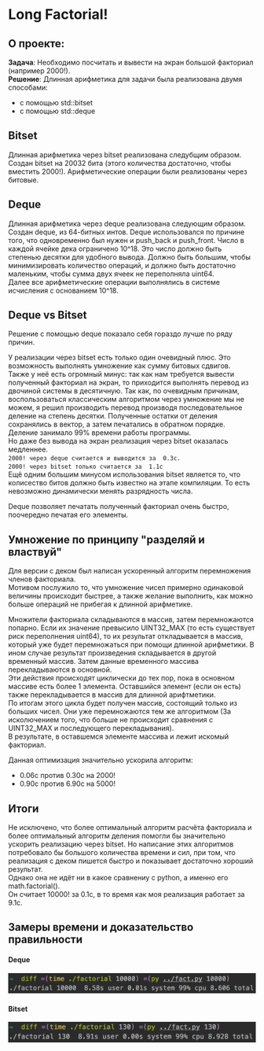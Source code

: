 # Long Factorial!

## О проекте:
**Задача**: Необходимо посчитать и вывести на экран большой факториал (например 2000!).  
**Решение**: Длинная арифметика для задачи была реализована двумя способами:  
+ с помощью std::bitset  
+ с помощью std::deque  


## Bitset
Длинная арифметика через bitset реализована следубщим образом. 
Создан bitset на 20032 бита (этого количества достаточно, чтобы вместить 2000!). Арифметические операции были реализованы через битовые.

## Deque
Длинная арифметика через deque реализована следующим образом.  
Создан deque, из 64-битных интов. Deque использовался по причине того, что одновременно был нужен и push_back и push_front.
Число в каждой ячейке дека ограничено 10^18. Это число должно быть степенью десятки для удобного вывода. Должно быть большим, чтобы минимизировать количество операций, и должно быть достаточно маленьким, чтобы сумма двух ячеек не переполняла uint64.  
Далее все арифметические операции выполнялись в системе исчисления с основанием 10^18.  

## Deque vs Bitset
Решение с помощью deque показало себя гораздо лучше по ряду причин.

У реализации через bitset есть только один очевидный плюс. Это возможность выполнять умножение как сумму битовых сдвигов.  
Также у неё есть огромный минус: так как нам требуется вывести полученный факториал на экран, то приходится выполнять перевод из двочиной системы в десятичную. Так как, по очевидным причинам, воспользоваться классическим алгоритмом через умножение мы не можем, я решил производить перевод производя последовательное деление на степень десятки. Полученные остатки от деления сохранялись в вектор, а затем печатались в обратном порядке.  
Деление занимало 99% времени работы программы.  
Но даже без вывода на экран реализация через bitset оказалась медленнее.  
`2000! через deque считается и выводится за  0.3с.`  
`2000! через bitset только считается за  1.1с`  
Ещё одним большим минусом использования bitset является то, что колисество битов должно быть известно на этапе компиляции. То есть невозможно динамически менять разрядность числа.  

Deque позволяет печатать полученный факториал очень быстро, поочередно печатая его элементы.  

## Умножение по принципу "разделяй и властвуй"  
Для версии с деком был написан ускоренный алгоритм перемножения членов факториала.  
Мотивом послужило то, что умножение чисел примерно одинаковой величины происходит быстрее, а также желание выполнить, как можно больше операций не прибегая к длинной арифметике.  

Множители факториала складываются в массив, затем перемножаются попарно. Если их значение превысило UINT32_MAX (то есть существует риск переполнения uint64), то их результат откладывается в массив, который уже будет перемножаться при помощи длинной арифметики. В ином случае результат произведения складывается в другой временный массив. Затем данные временного массива перекладываются в основной.  
Эти действия происходят циклически до тех пор, пока в основном массиве есть более 1 элемента. Оставшийся элемент (если он есть) также перекладывается в массив для длинной арифтметики.  
По итогам этого цикла будет получен массив, состоящий только из больших чисел. Они уже перемножаются тем же алгоритмом (За исколючением того, что больше не происходит сравнения с UINT32_MAX и последующего перекладывания).  
В результате, в оставшемся элементе массива и лежит искомый факториал.  

Данная оптимизация значительно ускорила алгоритм:  
+ 0.06с против 0.30с на 2000!
+ 0.90с против 6.90с на 5000!  

## Итоги  
Не исключено, что более оптимальный алгоритм расчёта факториала и более оптимальный алгоритм деления помогли бы значительно ускорить реализацию через bitset. Но написание этих алгоритмов потребовало бы большого количества времени и сил, при том, что реализация с деком пишется быстро и показывает достаточно хороший результат.  
Однако она не идёт ни в какое сравнениу с python, а именно его math.factorial().  
Он считает 10000! за 0.1c, в то время как моя реализация работает за 9.1с.  

## Замеры времени и доказательство правильности
#### Deque
![deque](https://raw.githubusercontent.com/liftchampion/long_factorial/master/deque/deque_factorial.png)
#### Bitset
![bitset](https://raw.githubusercontent.com/liftchampion/long_factorial/master/bitset/bitset_factorial.png)

